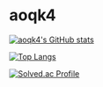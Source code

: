 # aoqk4
<!--
**aoqk4/aoqk4** is a ✨ _special_ ✨ repository because its `README.md` (this file) appears on your GitHub profile.

Here are some ideas to get you started:

- 🔭 I’m currently working on ...
- 🌱 I’m currently learning ...
- 👯 I’m looking to collaborate on ...
- 🤔 I’m looking for help with ...
- 💬 Ask me about ...
- 📫 How to reach me: ...
- 😄 Pronouns: ...
- ⚡ Fun fact: ...
-->
[![aoqk4's GitHub stats](https://github-readme-stats.vercel.app/api?username=aoqk4&count_private=true&show_icons=true)](https://github.com/aoqk4/github-readme-stats)

[![Top Langs](https://github-readme-stats.vercel.app/api/top-langs/?username=aoqk4&hide=javascript,html,css&layout=compact)](https://github.com/aoqk4/github-readme-stats)

[![Solved.ac Profile](http://mazassumnida.wtf/api/v2/generate_badge?boj=aoqk4)](https://solved.ac/aoqk4/)

